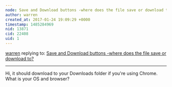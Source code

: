 ```yaml
---
node: Save and Download buttons -where does the file save or download to?
author: warren
created_at: 2017-01-24 19:09:29 +0000
timestamp: 1485284969
nid: 13871
cid: 22408
uid: 1
---
```




[warren](../profile/warren) replying to: [Save and Download buttons -where does the file save or download to?](../notes/testtube/01-23-2017/save-and-download-buttons-where-does-the-file-save-or-download-to)

----
Hi, it should download to your Downloads folder if you're using Chrome. What is your OS and browser?